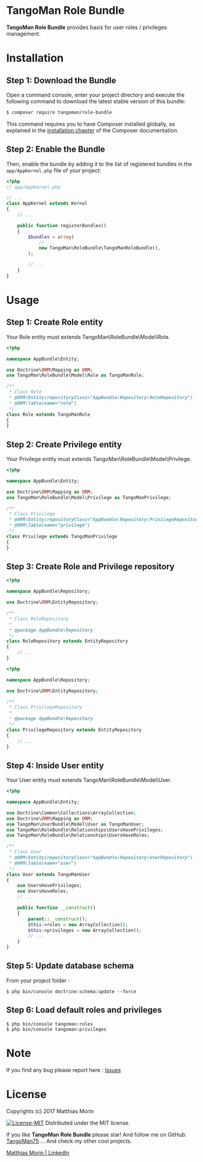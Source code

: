 TangoMan Role Bundle
====================

**TangoMan Role Bundle** provides basis for user roles / privileges management.

Installation
============

Step 1: Download the Bundle
---------------------------

Open a command console, enter your project directory and execute the
following command to download the latest stable version of this bundle:

```bash
$ composer require tangoman/role-bundle
```

This command requires you to have Composer installed globally, as explained
in the [installation chapter](https://getcomposer.org/doc/00-intro.md)
of the Composer documentation.

Step 2: Enable the Bundle
-------------------------

Then, enable the bundle by adding it to the list of registered bundles
in the `app/AppKernel.php` file of your project:

```php
<?php
// app/AppKernel.php

// ...
class AppKernel extends Kernel
{
    // ...

    public function registerBundles()
    {
        $bundles = array(
            // ...
            new TangoMan\RoleBundle\TangoManRoleBundle(),
        );

        // ...
    }
}
```

Usage
=====

Step 1: Create Role entity
--------------------------

Your Role entity must extends TangoMan\RoleBundle\Model\Role.

```php
<?php

namespace AppBundle\Entity;

use Doctrine\ORM\Mapping as ORM;
use TangoMan\RoleBundle\Model\Role as TangoManRole;

/**
 * Class Role
 * @ORM\Entity(repositoryClass="AppBundle\Repository\RoleRepository")
 * @ORM\Table(name="role")
 */
class Role extends TangoManRole
{
}
```

Step 2: Create Privilege entity
-------------------------------

Your Privilege entity must extends TangoMan\RoleBundle\Model\Privilege.

```php
<?php

namespace AppBundle\Entity;

use Doctrine\ORM\Mapping as ORM;
use TangoMan\RoleBundle\Model\Privilege as TangoManPrivilege;

/**
 * Class Privilege
 * @ORM\Entity(repositoryClass="AppBundle\Repository\PrivilegeRepository")
 * @ORM\Table(name="privilege")
 */
class Privilege extends TangoManPrivilege
{
}
```

Step 3: Create Role and Privilege repository
--------------------------------------------

```php
<?php

namespace AppBundle\Repository;

use Doctrine\ORM\EntityRepository;

/**
 * Class RoleRepository
 *
 * @package AppBundle\Repository
 */
class RoleRepository extends EntityRepository
{
    // ...
}
```

```php
<?php

namespace AppBundle\Repository;

use Doctrine\ORM\EntityRepository;

/**
 * Class PrivilegeRepository
 *
 * @package AppBundle\Repository
 */
class PrivilegeRepository extends EntityRepository
{
    // ...
}
```

Step 4: Inside User entity
--------------------------

Your User entity must extends TangoMan\RoleBundle\Model\User.

```php
<?php

namespace AppBundle\Entity;

use Doctrine\Common\Collections\ArrayCollection;
use Doctrine\ORM\Mapping as ORM;
use TangoMan\UserBundle\Model\User as TangoManUser;
use TangoMan\RoleBundle\Relationships\UsersHavePrivileges;
use TangoMan\RoleBundle\Relationships\UsersHaveRoles;

/**
 * Class User
 * @ORM\Entity(repositoryClass="AppBundle\Repository\UserRepository")
 * @ORM\Table(name="user")
 */
class User extends TangoManUser
{
    use UsersHavePrivileges;
    use UsersHaveRoles;
    // ...

    public function __construct()
    {
        parent::__construct();
        $this->roles = new ArrayCollection();
        $this->privileges = new ArrayCollection();
        // ...
    }
}
```

Step 5: Update database schema
------------------------------

From your project folder :

```console
$ php bin/console doctrine:schema:update --force
```

Step 6: Load default roles and privileges
-----------------------------------------

```console
$ php bin/console tangoman:roles
$ php bin/console tangoman:privileges
```

Note
====

If you find any bug please report here : [Issues](https://github.com/TangoMan75/RoleBundle/issues/new)

License
=======

Copyrights (c) 2017 Matthias Morin

[![License-MIT]][license-url]
Distributed under the MIT license.

If you like **TangoMan Role Bundle** please star!
And follow me on GitHub: [TangoMan75](https://github.com/TangoMan75)
... And check my other cool projects.

[Matthias Morin | LinkedIn](https://www.linkedin.com/in/morinmatthias)

[license-GPL]: https://img.shields.io/badge/Licence-GPLv3.0-green.svg
[license-MIT]: https://img.shields.io/badge/Licence-MIT-green.svg
[license-url]: LICENSE
